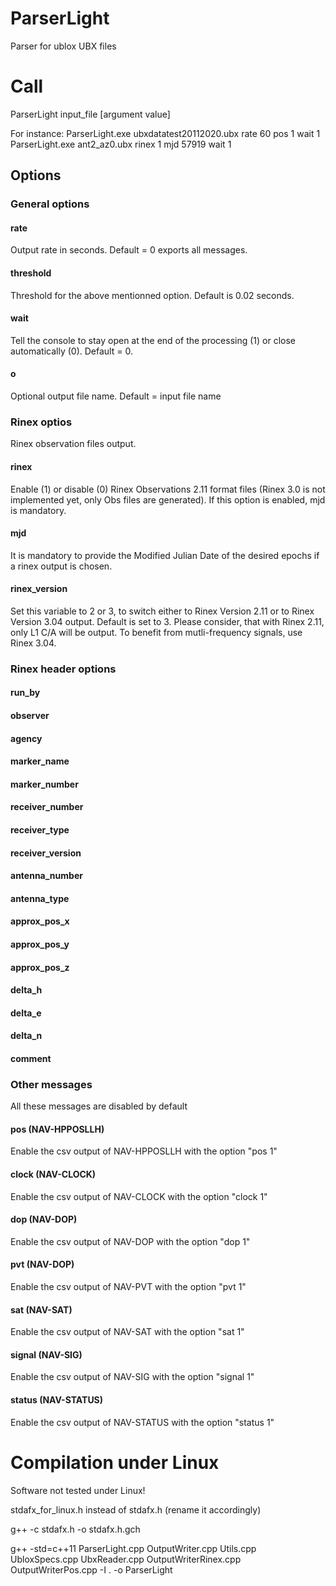 # ParserLight
Parser for ublox UBX files

# Call
ParserLight input_file [argument value]

For instance:
ParserLight.exe ubxdatatest20112020.ubx rate 60 pos 1 wait 1 
ParserLight.exe ant2_az0.ubx rinex 1 mjd 57919 wait 1 

## Options

### General options
#### rate
Output rate in seconds. Default = 0 exports all messages.

#### threshold
Threshold for the above mentionned option. Default is 0.02 seconds.

#### wait
Tell the console to stay open at the end of the processing (1) or close automatically (0). Default = 0.

#### o
Optional output file name. Default = input file name

### Rinex optios
Rinex observation files output.

#### rinex
Enable (1) or disable (0) Rinex Observations 2.11 format files (Rinex 3.0 is not implemented yet, only Obs files are generated).
If this option is enabled, mjd is mandatory.

#### mjd
It is mandatory to provide the Modified Julian Date of the desired epochs if a rinex output is chosen.

#### rinex_version
Set this variable to 2 or 3, to switch either to Rinex Version 2.11 or to Rinex Version 3.04 output. Default is set to 3. Please consider, that with Rinex 2.11, only L1 C/A will be output. To benefit from mutli-frequency signals, use Rinex 3.04.

### Rinex header options
#### run_by
#### observer
#### agency
#### marker_name
#### marker_number
#### receiver_number
#### receiver_type
#### receiver_version
#### antenna_number
#### antenna_type
#### approx_pos_x
#### approx_pos_y
#### approx_pos_z
#### delta_h
#### delta_e
#### delta_n
#### comment

### Other messages
All these messages are disabled by default

#### pos (NAV-HPPOSLLH)
Enable the csv output of NAV-HPPOSLLH with the option "pos 1"

#### clock (NAV-CLOCK)
Enable the csv output of NAV-CLOCK with the option "clock 1"

#### dop (NAV-DOP)
Enable the csv output of NAV-DOP with the option "dop 1"

#### pvt (NAV-DOP)
Enable the csv output of NAV-PVT with the option "pvt 1"

#### sat (NAV-SAT)
Enable the csv output of NAV-SAT with the option "sat 1"

#### signal (NAV-SIG)
Enable the csv output of NAV-SIG with the option "signal 1"

#### status (NAV-STATUS)
Enable the csv output of NAV-STATUS with the option "status 1"

# Compilation under Linux
Software not tested under Linux!

stdafx_for_linux.h instead of stdafx.h (rename it accordingly)

g++ -c stdafx.h -o stdafx.h.gch

g++ -std=c++11 ParserLight.cpp OutputWriter.cpp Utils.cpp UbloxSpecs.cpp UbxReader.cpp OutputWriterRinex.cpp OutputWriterPos.cpp -I . -o ParserLight


